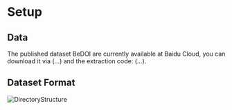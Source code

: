 # Setup
## Data
The published dataset BeDOI are currently available at Baidu Cloud, you can download it via (...) and the extraction code: (...).

## Dataset Format
![DirectoryStructure](https://github.com/WHUHaoZhan/BeDOI/blob/main/DirectoryStructure.png)
